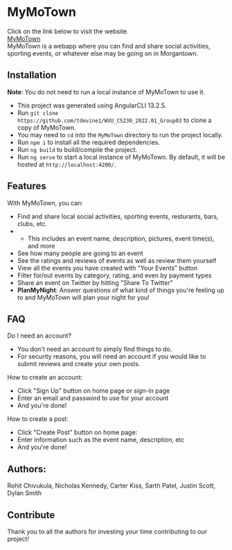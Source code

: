 # **MyMoTown**
Click on the link below to visit the website.
<br>
[MyMoTown](https://my-motown-app.web.app/home)
<br>
MyMoTown is a webapp where you can find and share social activities, sporting events, or whatever else may be going on in Morgantown.

## **Installation**
**Note**: You do not need to run a local instance of MyMoTown to use it. 
- This project was generated using AngularCLI 13.2.5.
- Run `git clone https://github.com/tdevine1/WVU_CS230_2022.01_Group03` to clone a copy of MyMoTown.
- You may need to `cd` into the `MyMoTown` directory to run the project locally.
- Run `npm i` to install all the required dependencies.
- Run `ng build` to build/compile the project.
- Run `ng serve` to start a local instance of MyMoTown. By default, it will be hosted at `http://localhost:4200/`.

## **Features**
With MyMoTown, you can:
- Find and share local social activities, sporting events, resturants, bars, clubs, etc.
- - This includes an event name, description, pictures, event time(s), and more
- See how many people are going to an event
- See the ratings and reviews of events as well as review them yourself
- View all the events you have created with "Your Events" button
- Filter for/out events by category, rating, and even by payment types
- Share an event on Twitter by hitting "Share To Twitter"
- **PlanMyNight**: Answer questions of what kind of things you're feeling up to and MyMoTown will plan your night for you!

## **FAQ**

Do I need an account?
- You don't need an account to simply find things to do.
- For security reasons, you will need an account if you would like to submit reviews and create your own posts.

How to create an account:
- Click "Sign Up" button on home page or sign-in page
- Enter an email and password to use for your account
- And you're done!

How to create a post:
- Click "Create Post" button on home page:
- Enter information such as the event name, description, etc
- And you're done!

## **Authors:**
Rohit Chivukula, Nicholas Kennedy, Carter Kiss, Sarth Patel, Justin Scott, Dylan Smith


## **Contribute**
Thank you to all the authors for investing your time contributing to our project! 
